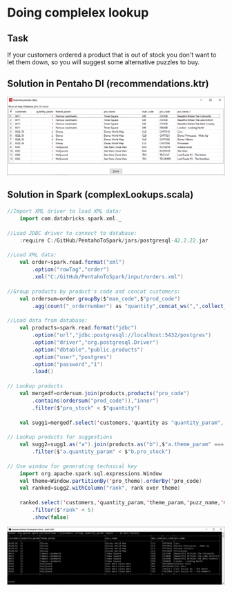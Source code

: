 # Doing complelex lookup
## Task
If your customers ordered a product that is out of stock you don't want to let them down, so you will suggest some alternative puzzles to buy.
## Solution in Pentaho DI (recommendations.ktr)
![img](https://github.com/shumasey/PentahoToSpark/blob/main/Screenshots/DoingComplexLookup_PDI.png)
## Solution in Spark (complexLookups.scala)
```scala
//Import XML driver to load XML data:
	import com.databricks.spark.xml._
	
//Load JDBC driver to connect to database:
	:require C:/GitHub/PentahoToSpark/jars/postgresql-42.2.22.jar
	
//Load XML data:
	val order=spark.read.format("xml")
		.option("rowTag","order")
		.xml("C:/GitHub/PentahoToSpark/input/orders.xml")
	
//Group products by product's code and concat customers:
	val ordersum=order.groupBy($"man_code",$"prod_code")
		.agg(count("_ordernumber") as "quantity",concat_ws(",",collect_list("idcus")) as "customers")
	
//Load data from database:
	val products=spark.read.format("jdbc")
		.option("url","jdbc:postgresql://localhost:5432/postgres")
		.option("driver","org.postgresql.Driver")
		.option("dbtable","public.products")
		.option("user","postgres")
		.option("password","1")
		.load()
	
// Lookup products
	val mergedf=ordersum.join(products,products("pro_code")
		.contains(ordersum("prod_code")),"inner")
		.filter($"pro_stock" < $"quantity")
	
	val sugg1=mergedf.select('customers,'quantity as "quantity_param",'pro_theme as "theme_param",'pro_name as "puzz_name")
	
// Lookup products for suggestions
	val sugg2=sugg1.as("a").join(products.as("b"),$"a.theme_param" === $"b.pro_theme")
		.filter($"a.quantity_param" < $"b.pro_stock")
	
// Use window for generating technical key
	import org.apache.spark.sql.expressions.Window
	val theme=Window.partitionBy('pro_theme).orderBy('pro_code)
	val ranked=sugg2.withColumn("rank", rank over theme)
	
	ranked.select('customers,'quantity_param,'theme_param,'puzz_name,'man_code,'pro_code,'pro_name)
		.filter($"rank" < 5)
		.show(false)
```
![img](https://github.com/shumasey/PentahoToSpark/blob/main/Screenshots/DoingComplexLookup_Spark.png)